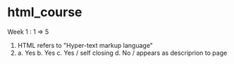 # html_course
Week 1 : 1 => 5
  1. HTML refers to "Hyper-text markup language"
  3. a. Yes
     b. Yes
     c. Yes / self closing
     d. No / appears as descriprion to page


